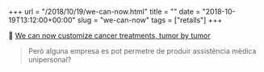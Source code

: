 +++
url = "/2018/10/19/we-can-now.html"
title = ""
date = "2018-10-19T13:12:00+00:00"
slug = "we-can-now"
tags = ["retalls"]
+++

📎 [We can now customize cancer treatments, tumor by tumor](https://www.technologyreview.com/s/612268/we-can-now-customize-cancer-cures-tumor-by-tumor/)

> Però alguna empresa es pot permetre de produir assistència mèdica unipersonal?

